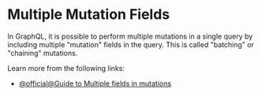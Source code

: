 # Multiple Mutation Fields

In GraphQL, it is possible to perform multiple mutations in a single query by including multiple "mutation" fields in the query. This is called "batching" or "chaining" mutations.

Learn more from the following links:

- [@official@Guide to Multiple fields in mutations](https://graphql.org/learn/queries/#multiple-fields-in-mutations)
